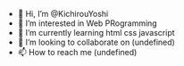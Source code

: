 - 👋 Hi, I’m @KichirouYoshi
- 👀 I’m interested in Web PRogramming
- 🌱 I’m currently learning html css javascript
- 💞️ I’m looking to collaborate on (undefined)
- 📫 How to reach me (undefined)

<!---
KichirouYoshi/KichirouYoshi is a ✨ special ✨ repository because its `README.md` (this file) appears on your GitHub profile.
You can click the Preview link to take a look at your changes.
--->
